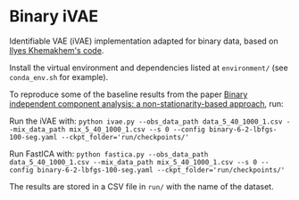 # Binary iVAE
Identifiable VAE (iVAE) implementation adapted for binary data, based on [Ilyes Khemakhem's code](https://github.com/ilkhem/icebeem/tree/master/models/ivae).

Install the virtual environment and dependencies listed at `environment/` (see `conda_env.sh` for example).


To reproduce some of the baseline results from the paper [Binary independent component analysis: a non-stationarity-based approach](https://proceedings.mlr.press/v180/hyttinen22a.html), run:

Run the iVAE with:
`python ivae.py --obs_data_path data_5_40_1000_1.csv --mix_data_path mix_5_40_1000_1.csv --s 0 --config binary-6-2-lbfgs-100-seg.yaml --ckpt_folder='run/checkpoints/'`

Run FastICA with:
`python fastica.py --obs_data_path data_5_40_1000_1.csv --mix_data_path mix_5_40_1000_1.csv --s 0 --config binary-6-2-lbfgs-100-seg.yaml --ckpt_folder='run/checkpoints/'`

The results are stored in a CSV file in `run/` with the name of the dataset.
